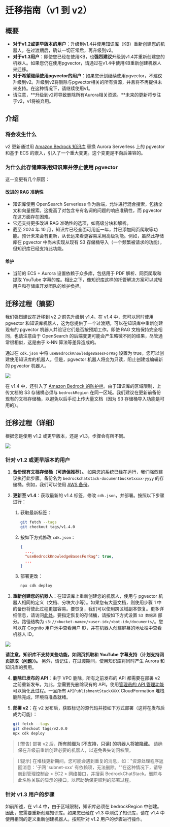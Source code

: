 # 迁移指南（v1 到 v2）

## 概要

- **对于v1.2或更早版本的用户**：升级到v1.4并使用知识库（KB）重新创建您的机器人。在过渡期后，确认一切正常后，再升级到v2。
- **对于v1.3用户**：即使您已经在使用KB，也**强烈建议**升级到v1.4并重新创建您的机器人。如果您仍在使用pgvector，请通过在v1.4中使用KB重新创建机器人来迁移。
- **对于希望继续使用pgvector的用户**：如果您计划继续使用pgvector，不建议升级到v2。升级到v2将删除与pgvector相关的所有资源，并且将不再提供未来支持。在这种情况下，请继续使用v1。
- 请注意，**升级到v2将导致删除所有Aurora相关资源。**未来的更新将专注于v2，v1将被弃用。

## 介绍

### 将会发生什么

v2 更新通过用 [Amazon Bedrock 知识库](https://docs.aws.amazon.com/bedrock/latest/userguide/knowledge-base.html) 替换 Aurora Serverless 上的 pgvector 和基于 ECS 的嵌入，引入了一个重大变更。这个变更是不向后兼容的。

### 为什么此存储库采用知识库并停止使用 pgvector

这一变更有几个原因：

#### 改进的 RAG 准确性

- 知识库使用 OpenSearch Serverless 作为后端，允许进行混合搜索，包括全文和向量搜索。这提高了对包含专有名词的问题的响应准确性，而 pgvector 在这方面存在困难。
- 它还支持更多改进 RAG 准确性的选项，如高级分块和解析。
- 截至 2024 年 10 月，知识库已经全面可用近一年，并已添加网页爬取等功能。预计未来会有更新，从长远来看更容易采用高级功能。例如，虽然此存储库在 pgvector 中尚未实现从现有 S3 存储桶导入（一个频繁被请求的功能），但知识库已经支持此功能。

#### 维护

- 当前的 ECS + Aurora 设置依赖于众多库，包括用于 PDF 解析、网页爬取和提取 YouTube 字幕的库。相比之下，像知识库这样的托管解决方案可以减轻用户和存储库开发团队的维护负担。

## 迁移过程（摘要）

我们强烈建议在迁移到 v2 之前先升级到 v1.4。在 v1.4 中，您可以同时使用 pgvector 和知识库机器人，这为您提供了一个过渡期，可以在知识库中重新创建现有的 pgvector 机器人并验证它们是否按预期工作。即使 RAG 文档保持完全相同，也请注意由于 OpenSearch 的后端变更可能会产生略微不同的结果，尽管通常很相似，这是由于 k-NN 算法等差异造成的。

通过在 `cdk.json` 中将 `useBedrockKnowledgeBasesForRag` 设置为 true，您可以创建使用知识库的机器人。但是，pgvector 机器人将变为只读，阻止创建或编辑新的 pgvector 机器人。

![](../imgs/v1_to_v2_readonly_bot.png)

在 v1.4 中，还引入了 [Amazon Bedrock 的防护栏](https://aws.amazon.com/jp/bedrock/guardrails/)。由于知识库的区域限制，上传文档的 S3 存储桶必须与 `bedrockRegion` 在同一区域。我们建议在更新前备份现有的文档存储桶，以避免以后手动上传大量文档（因为 S3 存储桶导入功能是可用的）。

## 迁移过程（详细）

根据您是使用 v1.2 或更早版本，还是 v1.3，步骤会有所不同。

![](../imgs/v1_to_v2_arch.png)

### 针对 v1.2 或更早版本的用户

1. **备份现有文档存储桶（可选但推荐）。** 如果您的系统已经在运行，我们强烈建议执行此步骤。备份名为 `bedrockchatstack-documentbucketxxxx-yyyy` 的存储桶。例如，我们可以使用 [AWS 备份](https://docs.aws.amazon.com/aws-backup/latest/devguide/s3-backups.html)。

2. **更新至 v1.4**：获取最新的 v1.4 标签，修改 `cdk.json`，并部署。按照以下步骤进行：

   1. 获取最新标签：
      ```bash
      git fetch --tags
      git checkout tags/v1.4.0
      ```
   2. 按如下方式修改 `cdk.json`：
      ```json
      {
        ...,
        "useBedrockKnowledgeBasesForRag": true,
        ...
      }
      ```
   3. 部署更改：
      ```bash
      npx cdk deploy
      ```

3. **重新创建您的机器人**：在知识库上重新创建您的机器人，使用与 pgvector 机器人相同的定义（文档、分块大小等）。如果您有大量文档，则使用步骤 1 中的备份将使此过程更加容易。要恢复，我们可以使用跨区域副本恢复。更多详细信息，请访问[此处](https://docs.aws.amazon.com/aws-backup/latest/devguide/restoring-s3.html)。要指定恢复的存储桶，请按如下方式设置 `S3 数据源` 部分。路径结构为 `s3://<bucket-name>/<user-id>/<bot-id>/documents/`。您可以在 Cognito 用户池中查看用户 ID，并在机器人创建屏幕的地址栏中查看机器人 ID。

![](../imgs/v1_to_v2_KB_s3_source.png)

**请注意，知识库不支持某些功能，如网页抓取和 YouTube 字幕支持（计划支持网页抓取（[问题](https://github.com/aws-samples/bedrock-chat/issues/557)）)。** 另外，请记住，在过渡期间，使用知识库将同时产生 Aurora 和知识库的费用。

4. **删除已发布的 API**：由于 VPC 删除，所有之前发布的 API 都需要在部署 v2 之前重新发布。为此，您需要先删除现有的 API。使用[管理员的 API 管理功能](../ADMINISTRATOR_zh-CN.md)可以简化此过程。一旦所有 `APIPublishmentStackXXXX` CloudFormation 堆栈删除完成，环境将准备就绪。

5. **部署 v2**：在 v2 发布后，获取标记的源代码并按如下方式部署（这将在发布后成为可能）：
   ```bash
   git fetch --tags
   git checkout tags/v2.0.0
   npx cdk deploy
   ```

> [!警告]
> 部署 v2 后，**所有前缀为 [不支持，只读] 的机器人将被隐藏。** 请确保在升级前重新创建必要的机器人，以避免丢失访问权限。

> [!提示]
> 在堆栈更新期间，您可能会遇到重复的消息，如："资源处理程序返回消息：'子网 'subnet-xxx' 有依赖项，无法删除。'"在这种情况下，请导航到管理控制台 > EC2 > 网络接口，并搜索 BedrockChatStack。删除与此名称关联的显示的接口，以帮助确保更顺利的部署过程。

### 针对 v1.3 用户的步骤

如前所述，在 v1.4 中，由于区域限制，知识库必须在 bedrockRegion 中创建。因此，您需要重新创建知识库。如果您已经在 v1.3 中测试了知识库，请在 v1.4 中使用相同的定义重新创建机器人。按照针对 v1.2 用户的步骤进行操作。